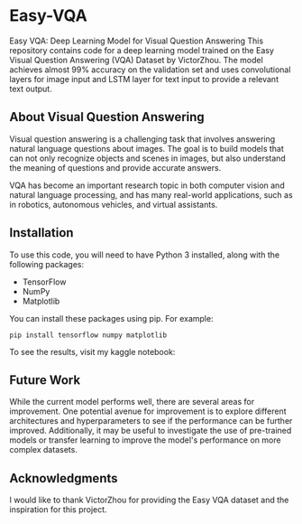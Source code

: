 # Easy-VQA
Easy VQA: Deep Learning Model for Visual Question Answering
This repository contains code for a deep learning model trained on the Easy Visual Question Answering (VQA) Dataset by VictorZhou. The model achieves almost 99% accuracy on the validation set and uses convolutional layers for image input and LSTM layer for text input to provide a relevant text output.

## About Visual Question Answering
Visual question answering is a challenging task that involves answering natural language questions about images. The goal is to build models that can not only recognize objects and scenes in images, but also understand the meaning of questions and provide accurate answers.

VQA has become an important research topic in both computer vision and natural language processing, and has many real-world applications, such as in robotics, autonomous vehicles, and virtual assistants.

## Installation
To use this code, you will need to have Python 3 installed, along with the following packages:

- TensorFlow
- NumPy
- Matplotlib

You can install these packages using pip. For example:

`pip install tensorflow numpy matplotlib`

To see the results, visit my kaggle notebook: 

## Future Work
While the current model performs well, there are several areas for improvement. One potential avenue for improvement is to explore different architectures and hyperparameters to see if the performance can be further improved. Additionally, it may be useful to investigate the use of pre-trained models or transfer learning to improve the model's performance on more complex datasets.

## Acknowledgments
I would like to thank VictorZhou for providing the Easy VQA dataset and the inspiration for this project.
